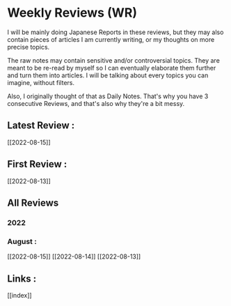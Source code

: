 # Weekly Reviews (WR)

I will be mainly doing Japanese Reports in these reviews, but they may also contain pieces of articles I am currently writing, or my thoughts on more precise topics. 

The raw notes may contain sensitive and/or controversial topics. They are meant to be re-read by myself so I can eventually elaborate them further and turn them into articles. I will be talking about every topics you can imagine, without filters.

Also, I originally thought of that as Daily Notes. That's why you have 3 consecutive Reviews, and that's also why they're a bit messy.

## Latest Review :
[[2022-08-15]]

## First Review :
[[2022-08-13]]

## All Reviews
### 2022
### August :

[[2022-08-15]]
[[2022-08-14]]
[[2022-08-13]]

## Links :
[[index]]